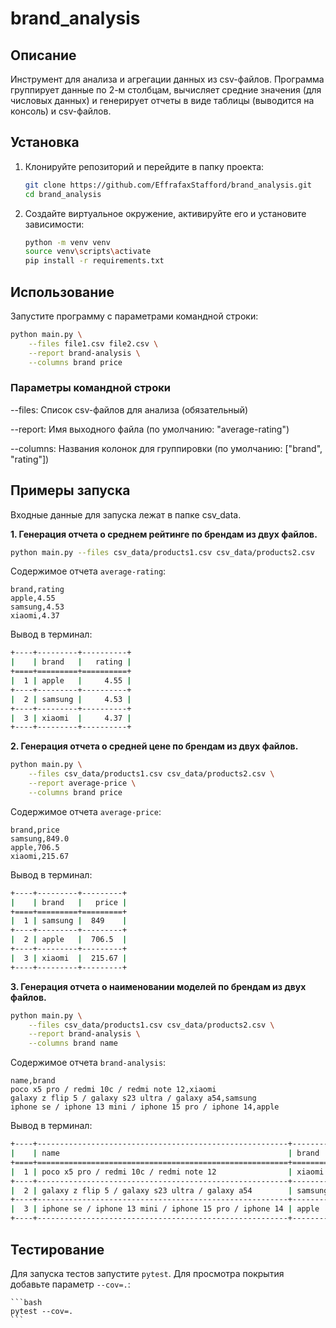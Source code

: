# brand_analysis

## Описание

Инструмент для анализа и агрегации данных из csv-файлов. Программа группирует данные по 2-м столбцам, вычисляет средние значения (для числовых данных) и генерирует отчеты в виде таблицы (выводится на консоль) и csv-файлов.

## Установка

1. Клонируйте репозиторий и перейдите в папку проекта:

    ```bash
    git clone https://github.com/EffrafaxStafford/brand_analysis.git
    cd brand_analysis
    ```

2. Создайте виртуальное окружение, активируйте его и установите зависимости:

    ```bash
    python -m venv venv
    source venv\scripts\activate
    pip install -r requirements.txt
    ```

## Использование

Запустите программу с параметрами командной строки:

```bash
python main.py \
    --files file1.csv file2.csv \
    --report brand-analysis \
    --columns brand price
```

### Параметры командной строки

 --files: Список csv-файлов для анализа (обязательный)

 --report: Имя выходного файла (по умолчанию: "average-rating")

 --columns: Названия колонок для группировки (по умолчанию: ["brand", "rating"])

## Примеры запуска

Входные данные для запуска лежат в папке csv_data.

**1. Генерация отчета о среднем рейтинге по брендам из двух файлов.**

```bash
python main.py --files csv_data/products1.csv csv_data/products2.csv
```

Содержимое отчета `average-rating`:

```
brand,rating
apple,4.55
samsung,4.53
xiaomi,4.37

```

Вывод в терминал:

```bash
+----+---------+----------+
|    | brand   |   rating |
+====+=========+==========+
|  1 | apple   |     4.55 |
+----+---------+----------+
|  2 | samsung |     4.53 |
+----+---------+----------+
|  3 | xiaomi  |     4.37 |
+----+---------+----------+
```

**2. Генерация отчета о средней цене по брендам из двух файлов.**


```bash
python main.py \
    --files csv_data/products1.csv csv_data/products2.csv \
    --report average-price \
    --columns brand price
```

Содержимое отчета `average-price`:
```
brand,price
samsung,849.0
apple,706.5
xiaomi,215.67

```

Вывод в терминал:
```bash
+----+---------+---------+
|    | brand   |   price |
+====+=========+=========+
|  1 | samsung |  849    |
+----+---------+---------+
|  2 | apple   |  706.5  |
+----+---------+---------+
|  3 | xiaomi  |  215.67 |
+----+---------+---------+
```

**3. Генерация отчета о наименовании моделей по брендам из двух файлов.**


```bash
python main.py \
    --files csv_data/products1.csv csv_data/products2.csv \
    --report brand-analysis \
    --columns brand name
```

Содержимое отчета `brand-analysis`:
```
name,brand
poco x5 pro / redmi 10c / redmi note 12,xiaomi
galaxy z flip 5 / galaxy s23 ultra / galaxy a54,samsung
iphone se / iphone 13 mini / iphone 15 pro / iphone 14,apple

```

Вывод в терминал:
```bash
+----+--------------------------------------------------------+---------+
|    | name                                                   | brand   |
+====+========================================================+=========+
|  1 | poco x5 pro / redmi 10c / redmi note 12                | xiaomi  |
+----+--------------------------------------------------------+---------+
|  2 | galaxy z flip 5 / galaxy s23 ultra / galaxy a54        | samsung |
+----+--------------------------------------------------------+---------+
|  3 | iphone se / iphone 13 mini / iphone 15 pro / iphone 14 | apple   |
+----+--------------------------------------------------------+---------+
```

## Тестирование

Для запуска тестов запустите `pytest`. Для просмотра покрытия добавьте параметр `--cov=.`:

    ```bash
    pytest --cov=.
    ```
    
